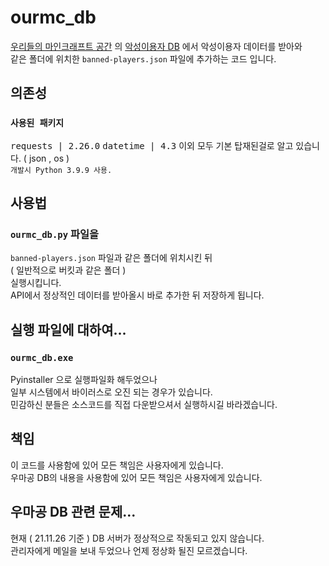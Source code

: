 # ourmc_db
[우리들의 마인크래프트 공간](https://cafe.naver.com/minecraftgame) 의 [악성이용자 DB](https://userdb.ourmc.space/)
에서 악성이용자 데이터를 받아와\
같은 폴더에 위치한 `banned-players.json` 파일에 추가하는 코드 입니다.

## 의존성 
### `사용된 패키지`
<kbd><samp>requests | 2.26.0</samp></kbd>
<kbd><samp>datetime | 4.3</samp></kbd>
이외 모두 기본 탑재된걸로 알고 있습니다.
( json , os )\
`개발시 Python 3.9.9 사용.`

## 사용법
### `ourmc_db.py` 파일을
`banned-players.json` 파일과 같은 폴더에 위치시킨 뒤\
( 일반적으로 버킷과 같은 폴더 )\
실행시킵니다.\
API에서 정상적인 데이터를 받아올시 바로 추가한 뒤 저장하게 됩니다.

## 실행 파일에 대하여...
### `ourmc_db.exe`
Pyinstaller 으로 실행파일화 해두었으나\
일부 시스템에서 바이러스로 오진 되는 경우가 있습니다.\
민감하신 분들은 소스코드를 직접 다운받으셔서 실행하시길 바라겠습니다.

## 책임
이 코드를 사용함에 있어 모든 책임은 사용자에게 있습니다.\
우마공 DB의 내용을 사용함에 있어 모든 책임은 사용자에게 있습니다.

## 우마공 DB 관련 문제...
현재 ( 21.11.26 기준 ) DB 서버가 정상적으로 작동되고 있지 않습니다.\
관리자에게 메일을 보내 두었으나 언제 정상화 될진 모르겠습니다.
